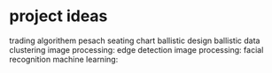 # project ideas
trading algorithem
pesach seating chart
ballistic design
ballistic data clustering
image processing: edge detection
image processing: facial recognition
machine learning: 